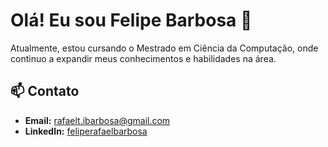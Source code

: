 # Olá! Eu sou Felipe Barbosa 👋

Atualmente, estou cursando o Mestrado em Ciência da Computação, onde continuo a expandir meus conhecimentos e habilidades na área.

## 📫 Contato

- **Email:** rafaelt.ibarbosa@gmail.com
- **LinkedIn:** [feliperafaelbarbosa](https://www.linkedin.com/in/feliperafaelbarbosa/)
